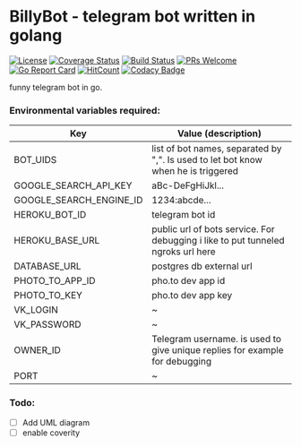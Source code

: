 # BillyBot - telegram bot written in golang

[![License](https://img.shields.io/badge/License-Apache%202.0-blue.svg)](https://opensource.org/licenses/Apache-2.0) [![Coverage Status](https://coveralls.io/repos/github/telegram-go-bot/go_bot/badge.svg?branch=master)](https://coveralls.io/github/telegram-go-bot/go_bot?branch=master) [![Build Status](https://travis-ci.com/telegram-go-bot/go_bot.svg?branch=master)](https://travis-ci.com/telegram-go-bot/go_bot) [![PRs Welcome](https://img.shields.io/badge/PRs-welcome-brightgreen.svg?style=flat-square)](http://makeapullrequest.com) [![Go Report Card](https://goreportcard.com/badge/github.com/telegram-go-bot/go_bot)](https://goreportcard.com/report/github.com/telegram-go-bot/go_bot) [![HitCount](http://hits.dwyl.com/azerg/githubcom/telegram-go-bot/go_bot.svg)](http://hits.dwyl.com/azerg/githubcom/telegram-go-bot/go_bot) [![Codacy Badge](https://api.codacy.com/project/badge/Grade/f7237471effa4ee5a07cd85447eaa2e6)](https://www.codacy.com/gh/telegram-go-bot/go_bot?utm_source=github.com&amp;utm_medium=referral&amp;utm_content=telegram-go-bot/go_bot&amp;utm_campaign=Badge_Grade)

funny telegram bot in go.

### Environmental variables required:

| Key  | Value (description)  |
| ------------ | ------------ |
|BOT_UIDS|list of bot names, separated by ",". Is used to let bot know when he is triggered|
|GOOGLE_SEARCH_API_KEY|aBc-DeFgHiJkl...|
|GOOGLE_SEARCH_ENGINE_ID|1234:abcde...|
|HEROKU_BOT_ID| telegram bot id|
|HEROKU_BASE_URL|public url of bots service. For debugging i like to put tunneled ngroks url here|
|DATABASE_URL|postgres db external url|
|PHOTO_TO_APP_ID|pho.to dev app id|
|PHOTO_TO_KEY| pho.to dev app key|
|VK_LOGIN|~|
|VK_PASSWORD|~|
|OWNER_ID|Telegram username. is  used to give unique replies for example for debugging|
|PORT|~|

### Todo:
 - [ ] Add UML diagram
 - [ ] enable coverity
